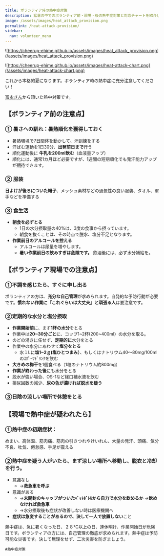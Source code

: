 ```yaml
---
title: ボランティア時の熱中症対策
description: 猛暑の中でのボランティア前・現場・後の熱中症対策と対応チャートを紹介しています。ぜひご覧ください！
image: /assets/images/heat_attack_provision.png
permalink: /heat-attack-provision/
sidebar:
  nav: volunteer_menu
---
```




![https://cheerup-ehime.github.io/assets/images/heat_attack_provision.png](/assets/images/heat_attack_provision.png)

![https://cheerup-ehime.github.io/assets/images/heat-attack-chart.png](/assets/images/heat-attack-chart.png)

これから本格的夏になります。ボランティア時の熱中症に充分注意してください！

[富永さん](https://www.facebook.com/photo.php?fbid=1855540061168863&set=a.406085386114345.90317.100001386627587&type=3)から頂いた熱中対策です。

## 【ボランティア前の注意点】

### ① 暑さへの馴れ：暑熱順化を獲得しておく
* 暑熱環境で7日間体を動かして、汗訓練をする
* 汗ばむ運動を1日30分、**出発前日まで**行う
* 順化運動後に **牛乳を200ml飲む**（血液量アップ）
* 順化には、通常1カ月ほど必要ですが、1週間の短期順化でも発汗能力アップが期待できます。
### ② 服装
**日よけが後ろについた帽子**、メッシュ素材などの通気性の良い服装、タオル、軍手などを準備する
### ③ 食生活
* **朝食を必ずとる**
    * 1日の水分摂取量の40%は、3度の食事から摂っています。
    * 朝食を抜くことは、その時点で脱水、塩分不足となります。
* **作業前日のアルコールを控える**
    * アルコールは尿量を増やします。
    * **暑い作業前日の飲みすぎは危険です。** 飲酒後には、必ず水分補給を。

## 【ボランティア現場での注意点】
### ①不調を感じたら、すぐに申し出る
ボランティアの方は、**充分な自己管理**が求められます。自発的な予防行動が必要です。**慣れない作業に『これぐらいは大丈夫』と頑張る人**は要注意です。

### ②定期的な水分と塩分摂取
* **作業開始前**に、まず**1杯の水分**をとる
* 作業中は**20~30分ごと**に、コップ1~2杯(200~400ml）の水分を取る。
* のどの渇きに任せず、**定期的に**水分をとる
* 作業中の水分にあわせて**塩分をとる**
    * 水１Lに**塩1~2ｇ(塩ひとつまみ）**、もしくはナトリウム40～80mg/100mlのｽﾎﾟｰﾂﾄﾞﾘﾝｸを飲む
* **大きめの梅干**を1個食べる（1粒のナトリウム約800mg）
* **作業が終わった後**にも水分をとる
* 脱水が強い場合、OS-1など経口補水液を飲む
* 排尿回数の減少、**尿の色が濃ければ脱水を疑う**

### ③日陰の涼しい場所で休憩をとる

## 【現場で熱中症が疑われたら】

### ①熱中症の初期症状：

めまい、高体温、筋肉痛、筋肉の引きつれやけいれん、大量の発汗、頭痛、気分不良、吐気、倦怠感、手足が震える

### ②熱中症を疑う人がいたら、まず涼しい場所へ移動し、脱衣と冷却を行う。

* 意識なし
    * →**救急車を呼ぶ**
* 意識がある
    * →**未開封のキャップがついたﾍﾟｯﾄﾎﾞﾄﾙから自力で水分を飲めるか**
        →**飲めなければ救急車**
    * →水分摂取後も症状が改善しない時は医療機関へ
* **症状は急変することがあるので、決して一人で放置しない**こと

熱中症は、急に暑くなった日、２８℃以上の日、連休明け、作業開始日が危険日です。ボランティアの方には、自己管理の徹底が求められます。熱中症は予防可能な災害です。決して無理をせず、二次災害を防ぎましょう。

`#熱中症対策`